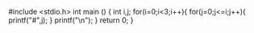 #include <stdio.h>
int main ()
{
    int i,j;
    for(i=0;i<3;i++){
        for(j=0;j<=i;j++){
        printf("#",j);
    }
    printf("\n");
    }
    return 0;
}
